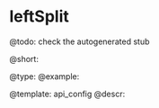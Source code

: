 leftSplit
=============

@todo:
	check the autogenerated stub


@short:
	

@type: 
@example:


@template:	api_config
@descr:


